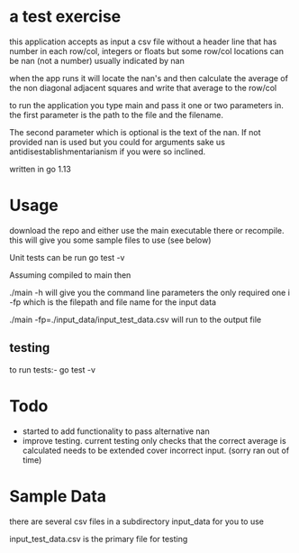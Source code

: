# a test exercise

this application accepts as input a csv file without a header line that has number in each row/col, integers or floats but some row/col locations can be nan (not a number) usually indicated by nan

when the app runs it will locate the nan's and then calculate the average of the non diagonal adjacent squares and write that average to the row/col

to run the application you type main and pass it one or two parameters in. the first parameter is the path to the file and the filename.

The second parameter which is optional is the text of the nan. If not provided nan is used but you could for arguments sake us antidisestablishmentarianism if you were so inclined.

written in go 1.13

# Usage

download the repo and either use the main executable there or recompile. this will give you some sample files to use (see below)

Unit tests can be run go test -v

Assuming compiled to main then

./main -h
will give you the command line parameters the only required one i -fp which is the filepath and file name for the input data

./main -fp=./input_data/input_test_data.csv
will run to the output file

## testing
to run tests:- go test -v

# Todo

* started to add functionality to pass alternative nan 
* improve testing. current testing only checks that the correct average is calculated needs to be extended cover incorrect input. (sorry ran out of time)

# Sample Data

there are several csv files in a subdirectory input_data for you to use


input_test_data.csv is the primary file for testing